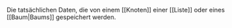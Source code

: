 Die tatsächlichen Daten, die von einem [[Knoten]] einer [[Liste]] oder eines [[Baum|Baums]] gespeichert werden.
